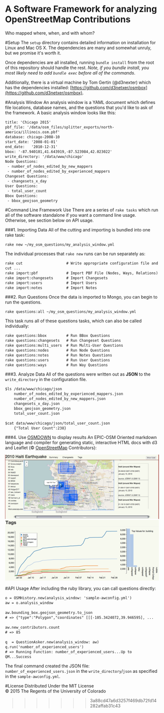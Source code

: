A Software Framework for analyzing OpenStreetMap Contributions
==============================================================
Who mapped where, when, and with whom?

#Setup
The ```setup``` directory contains detailed information on installation for Linux and Mac OS X.  The dependencies are many and somewhat unruly, but we promise it's worth it.

Once dependencies are all installed, running ```bundle install``` from the root of this repository should handle the rest.  _Note,  if you bundle install, you most likely need to add ```bundle exec``` before all of the commands_.

Additionally, there is a virtual machine by Tom Gertin (@d3nexter) which has the dependencies installed: [https://github.com/d3netxer/osmbox](https://github.com/d3netxer/osmbox).

#Analysis Window
An analysis window is a YAML document which defines file locations, database names, and the questions that you'd like to ask of the framework. A basic analysis window looks like this:

	title: 'Chicago 2015'
	pbf_file: '/data/osm_files/splitter_exports/north-america/illinois.osm.pbf'
	database: chicago-2008-10
	start_date: '2008-01-01'
	end_date:   '2010-12-31'
	bbox: '-87.940101,41.643919,-87.523984,42.023022'
	write_directory: '/data/www/chicago'
	Node Questions:
	 - number_of_nodes_edited_by_new_mappers
	 - number_of_nodes_edited_by_experienced_mappers
	Changeset Questions:
	 - changesets_x_day
	User Questions:
	 - total_user_count
	Bbox Questions:
	 - bbox_geojson_geometry


#Command Line Framework Use
There are a series of ```rake tasks``` which run all of the software standalone if you want a command line usage.  Otherwise, see section below on API usage.

###1. Importing Data
All of the cutting and importing is bundled into one rake task:

	rake new ~/my_osm_questions/my_analysis_window.yml

The individual processes that ```rake new``` runs can be run separately as:

	rake cut                    # Write appropriate configuration file and cut ...
	rake import:pbf             # Import PBF File (Nodes, Ways, Relations)
	rake import:changesets      # Import Changesets
	rake import:users           # Import Users
	rake import:notes           # Import Notes

###2. Run Questions
Once the data is imported to Mongo, you can begin to run the questions.

	rake questions:all ~/my_osm_questions/my_analysis_window.yml

This task runs all of these questions tasks, which can also be called individually:

	rake questions:bbox         # Run BBox Questions
	rake questions:changesets   # Run Changeset Questions
	rake questions:multi_users  # Run Multi-User Questions
	rake questions:nodes        # Run Node Questions
	rake questions:notes        # Run Notes Questions
	rake questions:users        # Run User Questions
	rake questions:ways         # Run Way Questions


###3. Analyze Data
All of the questions were written out as **JSON** to the ```write_directory``` in the configuration file.

	$ls /data/www/chicago/json
		number_of_nodes_edited_by_experienced_mappers.json
		number_of_nodes_edited_by_new_mappers.json
		changesets_x_day.json
		bbox_geojson_geometry.json
		total_user_count.json

	$cat data/www/chicago/json/total_user_count.json
		{"Total User Count":238}

###4. Use [OSMDOWN](http://github.com/project-epic/osmdown) to display results
An EPIC-OSM Oriented markdown language and compiler for generating static, interactive HTML docs with d3 and Leaflet (&copy; [OpenStreetMap](http://openstreetmap.org) Contributors):

![OSMDOWN Changesets](setup/osmdown-changesets.png)
![OSMDOWN Tags](setup/osmdown-tags.png)






#API Usage
After including the ruby library, you can call questions directly:

	o = OSMHistory.new(analysis_window: 'sample-awconfig.yml')
	aw = o.analysis_window	
	
	aw.bounding_box.geojson_geometry.to_json
	# => {"type":"Polygon","coordinates" [[[-105.3424072,39.946595], ...
	
	aw.new_contributors.count
	# => 85
	
	q  = QuestionAsker.new(analysis_window: aw)
	q.run('number_of_experienced_users')
	# => Running Function: number_of_experienced_users...Up to QM...Success
	
The final command created the JSON file: ```number_of_experienced_users.json``` in the ```write_directory```/```json``` as specified in the ```sample-awconfig.yml```.
	







#License
Distributed Under the MIT License<br>
&copy; 2015 The Regents of the University of Colorado
>>>>>>> 3a88cd47a6d3257f469db72fd14282affab31c43
